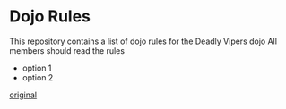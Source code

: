 Dojo Rules
==========

This repository contains a list of dojo rules for the Deadly Vipers dojo
All members should read the rules


* option 1
* option 2

[original](https://github.com/deadlyvipers)

